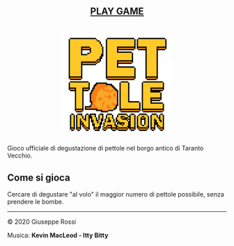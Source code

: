 <div align="center">

## [**PLAY GAME**](https://kutt.it/pettolegame)

# [![icona](assets/logo.png)](https://kutt.it/pettolegame)

</div>

Gioco ufficiale di degustazione di pettole nel borgo antico di Taranto Vecchio.



## Come si gioca

Cercare di degustare "al volo" il maggior numero di pettole possibile, senza prendere le bombe.

***

&copy; 2020 Giuseppe Rossi

Musica: **Kevin MacLeod - Itty Bitty**